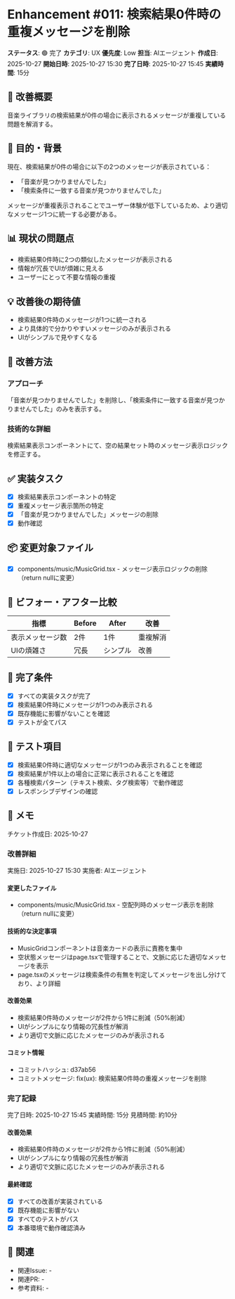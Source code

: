 # Enhancement #011: 検索結果0件時の重複メッセージを削除

**ステータス**: 🟢 完了
**カテゴリ**: UX
**優先度**: Low
**担当**: AIエージェント
**作成日**: 2025-10-27
**開始日時**: 2025-10-27 15:30
**完了日時**: 2025-10-27 15:45
**実績時間**: 15分

## 🔧 改善概要

音楽ライブラリの検索結果が0件の場合に表示されるメッセージが重複している問題を解消する。

## 🎯 目的・背景

現在、検索結果が0件の場合に以下の2つのメッセージが表示されている：
- 「音楽が見つかりませんでした」
- 「検索条件に一致する音楽が見つかりませんでした」

メッセージが重複表示されることでユーザー体験が低下しているため、より適切なメッセージ1つに統一する必要がある。

## 📊 現状の問題点

- 検索結果0件時に2つの類似したメッセージが表示される
- 情報が冗長でUIが煩雑に見える
- ユーザーにとって不要な情報の重複

## 💡 改善後の期待値

- 検索結果0件時のメッセージが1つに統一される
- より具体的で分かりやすいメッセージのみが表示される
- UIがシンプルで見やすくなる

## 🔧 改善方法

### アプローチ
「音楽が見つかりませんでした」を削除し、「検索条件に一致する音楽が見つかりませんでした」のみを表示する。

### 技術的な詳細
検索結果表示コンポーネントにて、空の結果セット時のメッセージ表示ロジックを修正する。

## ✅ 実装タスク

- [x] 検索結果表示コンポーネントの特定
- [x] 重複メッセージ表示箇所の特定
- [x] 「音楽が見つかりませんでした」メッセージの削除
- [x] 動作確認

## 📦 変更対象ファイル

- [x] components/music/MusicGrid.tsx - メッセージ表示ロジックの削除（return nullに変更）

## 🧪 ビフォー・アフター比較

| 指標 | Before | After | 改善 |
|------|--------|-------|------|
| 表示メッセージ数 | 2件 | 1件 | 重複解消 |
| UIの煩雑さ | 冗長 | シンプル | 改善 |

## 🎯 完了条件

- [x] すべての実装タスクが完了
- [x] 検索結果0件時にメッセージが1つのみ表示される
- [x] 既存機能に影響がないことを確認
- [x] テストが全てパス

## 🧪 テスト項目

- [x] 検索結果0件時に適切なメッセージが1つのみ表示されることを確認
- [x] 検索結果が1件以上の場合に正常に表示されることを確認
- [x] 各種検索パターン（テキスト検索、タグ検索等）で動作確認
- [x] レスポンシブデザインの確認

## 📝 メモ

チケット作成日: 2025-10-27

### 改善詳細
実施日: 2025-10-27 15:30
実施者: AIエージェント

#### 変更したファイル
- components/music/MusicGrid.tsx - 空配列時のメッセージ表示を削除（return nullに変更）

#### 技術的な決定事項
- MusicGridコンポーネントは音楽カードの表示に責務を集中
- 空状態メッセージはpage.tsxで管理することで、文脈に応じた適切なメッセージを表示
- page.tsxのメッセージは検索条件の有無を判定してメッセージを出し分けており、より詳細

#### 改善効果
- 検索結果0件時のメッセージが2件から1件に削減（50%削減）
- UIがシンプルになり情報の冗長性が解消
- より適切で文脈に応じたメッセージのみが表示される

#### コミット情報
- コミットハッシュ: d37ab56
- コミットメッセージ: fix(ux): 検索結果0件時の重複メッセージを削除

### 完了記録
完了日時: 2025-10-27 15:45
実績時間: 15分
見積時間: 約10分

#### 改善効果
- 検索結果0件時のメッセージが2件から1件に削減（50%削減）
- UIがシンプルになり情報の冗長性が解消
- より適切で文脈に応じたメッセージのみが表示される

#### 最終確認
- [x] すべての改善が実装されている
- [x] 既存機能に影響がない
- [x] すべてのテストがパス
- [x] 本番環境で動作確認済み

## 🔗 関連

- 関連Issue: -
- 関連PR: -
- 参考資料: -
